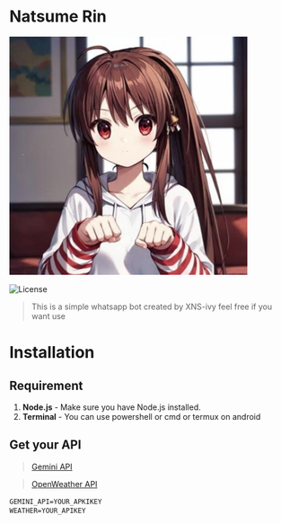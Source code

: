 # Natsume Rin
![Alt Text](./src/icon.jpg)


![License](https://img.shields.io/badge/license-MIT-blue.svg)

> This is a simple whatsapp bot created by XNS-ivy feel free if you want use

# Installation

## Requirement
1. **Node.js** - Make sure you have Node.js installed.
2. **Terminal** - You can use powershell or cmd or termux on android

## Get your API
> [Gemini API](https://ai.google.dev/gemini-api)

> [OpenWeather API](https://openweathermap.org/api)

```
GEMINI_API=YOUR_APKIKEY
WEATHER=YOUR_APIKEY
```